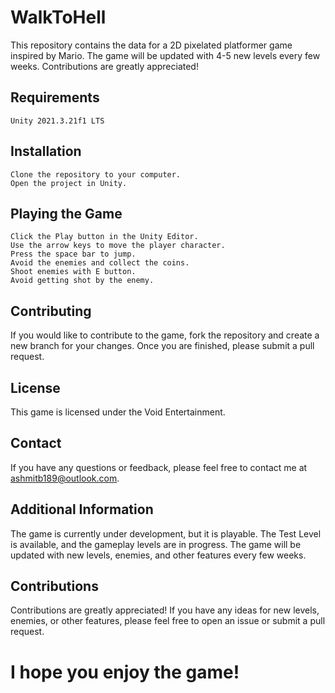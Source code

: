 # WalkToHell

This repository contains the data for a 2D pixelated platformer game inspired by Mario. The game will be updated with 4-5 new levels every few weeks. Contributions are greatly appreciated!

## Requirements

    Unity 2021.3.21f1 LTS

## Installation

    Clone the repository to your computer.
    Open the project in Unity.

## Playing the Game

    Click the Play button in the Unity Editor.
    Use the arrow keys to move the player character.
    Press the space bar to jump.
    Avoid the enemies and collect the coins.
    Shoot enemies with E button.
    Avoid getting shot by the enemy.

## Contributing

If you would like to contribute to the game, fork the repository and create a new branch for your changes. Once you are finished, please submit a pull request.

## License

This game is licensed under the Void Entertainment.

## Contact

If you have any questions or feedback, please feel free to contact me at ashmitb189@outlook.com.

## Additional Information

The game is currently under development, but it is playable. The Test Level is available, and the gameplay levels are in progress. The game will be updated with new levels, enemies, and other features every few weeks.

## Contributions

Contributions are greatly appreciated! If you have any ideas for new levels, enemies, or other features, please feel free to open an issue or submit a pull request.

# I hope you enjoy the game!
